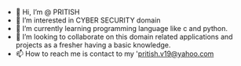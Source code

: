 - 👋 Hi, I’m @ PRITISH
- 👀 I’m interested in CYBER SECURITY domain
- 🌱 I’m currently learning programming language like c and python.
- 💞️ I’m looking to collaborate on this domain related applications and projects as a fresher having a basic knowledge.
- 📫 How to reach me is contact to my  'pritish.v19@yahoo.com
<!---
Pritishshtlr/Pritishshtlr is a ✨ special ✨ repository because its `README.md` (this file) appears on your GitHub profile.
You can click the Preview link to take a look at your changes.
--->

